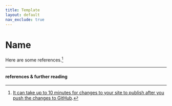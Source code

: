 ```yaml
---
title: Template
layout: default
nav_exclude: true
---
```


# Name
Here are some references.[^1]

-----
#### references & further reading
[^1]: [It can take up to 10 minutes for changes to your site to publish after you push the changes to GitHub](https://docs.github.com/en/pages/setting-up-a-github-pages-site-with-jekyll/creating-a-github-pages-site-with-jekyll#creating-your-site).
